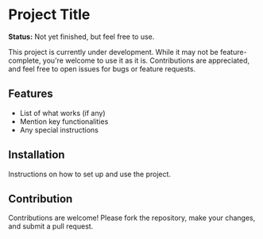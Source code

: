 # Project Title

**Status:** Not yet finished, but feel free to use.

This project is currently under development. While it may not be feature-complete, you're welcome to use it as it is. Contributions are appreciated, and feel free to open issues for bugs or feature requests.

## Features

- List of what works (if any)
- Mention key functionalities
- Any special instructions

## Installation

Instructions on how to set up and use the project.

## Contribution

Contributions are welcome! Please fork the repository, make your changes, and submit a pull request.
